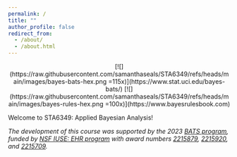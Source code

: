 ```yaml
---
permalink: /
title: ""
author_profile: false
redirect_from: 
  - /about/
  - /about.html
---
```


<center>
[![](https://raw.githubusercontent.com/samanthaseals/STA6349/refs/heads/main/images/bayes-bats-hex.png =115x)](https://www.stat.uci.edu/bayes-bats/) [![](https://raw.githubusercontent.com/samanthaseals/STA6349/refs/heads/main/images/bayes-rules-hex.png =100x)](https://www.bayesrulesbook.com) 
</center>

Welcome to STA6349: Applied Bayesian Analysis! <br>

*The development of this course was supported by the 2023 [BATS program](https://www.stat.uci.edu/bayes-bats/), funded by [NSF IUSE: EHR program](https://www.nsf.gov/pubs/2021/nsf21579/nsf21579.htm) with award numbers [2215879](https://www.nsf.gov/awardsearch/showAward?AWD_ID=2215879&HistoricalAwards=false), [2215920](https://www.nsf.gov/awardsearch/showAward?AWD_ID=2215920&HistoricalAwards=false), and [2215709](https://www.nsf.gov/awardsearch/showAward?AWD_ID=2215709&HistoricalAwards=false).*

